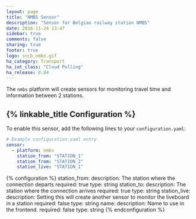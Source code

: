 ```yaml
---
layout: page
title: "NMBS Sensor"
description: "Sensor for Belgian railway station NMBS"
date: 2018-11-24 13:47
sidebar: true
comments: false
sharing: true
footer: true
logo: sncb_nmbs.gif
ha_category: Transport
ha_iot_class: "Cloud Polling"
ha_release: 0.84
---
```


The `nmbs` platform will create sensors for monitoring travel time and information between 2 stations.

## {% linkable_title Configuration %}

To enable this sensor, add the following lines to your `configuration.yaml`:

```yaml
# Example configuration.yaml entry
sensor:
  - platform: nmbs
    station_from: "STATION_1"
    station_from: "STATION_2"
    station_live: "STATION_1"
```

{% configuration %}
station_from:
  description: The station where the connection departs
  required: true
  type: string
station_to:
  description: The station where the connection arrives
  required: true
  type: string
station_live:
  description: Setting this will create another sensor to monitor the liveboard in a station
  required: false
  type: string
name:
  description: Name to use in the frontend.
  required: false
  type: string
{% endconfiguration %}
